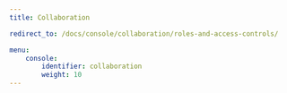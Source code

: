```yaml
---
title: Collaboration

redirect_to: /docs/console/collaboration/roles-and-access-controls/

menu:
    console:
        identifier: collaboration
        weight: 10
---
```

